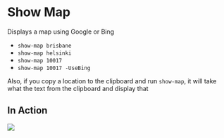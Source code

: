 # Show Map
Displays a map using Google or Bing

* `show-map brisbane`
* `show-map helsinki`
* `show-map 10017`
* `show-map 10017 -UseBing`

Also, if you copy a location to the clipboard and run `show-map`, it will take what the text from the clipboard and display that

## In Action
![](https://raw.githubusercontent.com/dfinke/PowerShellSlackathon/master/media/showmap.gif)